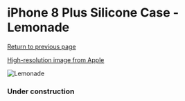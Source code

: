 # iPhone 8 Plus Silicone Case - Lemonade

[Return to previous page](/iphone_7)

[High-resolution image from Apple](https://store.storeimages.cdn-apple.com/8756/as-images.apple.com/is/MRFY2?wid=4500&hei=4500&fmt=png)

<div style="width: 384px"><img src="/everypreview/MRFY2.png" alt="Lemonade"></div>

### Under construction
